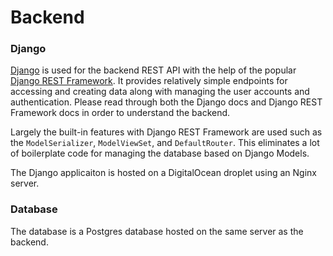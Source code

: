 # Backend

### Django

[Django](https://www.djangoproject.com/) is used for the backend REST API with the help
of the popular [Django REST Framework](https://www.django-rest-framework.org/). It provides
relatively simple endpoints for accessing and creating data along with managing
the user accounts and authentication. Please read through both the Django docs and Django
REST Framework docs in order to understand the backend.

Largely the built-in features with Django REST Framework are used such as the `ModelSerializer`,
`ModelViewSet`, and `DefaultRouter`. This eliminates a lot of boilerplate code for managing the
database based on Django Models.

The Django applicaiton is hosted on a DigitalOcean droplet using an Nginx server.

### Database

The database is a Postgres database hosted on the same server as the backend.
